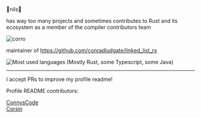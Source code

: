 🦀nils🦀

has way too many projects and sometimes contributes to Rust and its ecosystem as a member of the compiler contributors team

![corro](https://user-images.githubusercontent.com/48135649/172237215-4bf60215-2b89-44d2-a9f3-38a56317a028.png)

maintainer of https://github.com/conradludgate/linked_list_rs

![Most used languages (Mostly Rust, some Typescript, some Java)](https://github-readme-stats.vercel.app/api/top-langs/?username=Nilstrieb&theme=tokyonight&langs_count=5)

***
I accept PRs to improve my profile readme!

Profile README contributors:

[ConnysCode](https://github.com/ConnysCode)  
[Corsin](https://github.com/C0RR1T)
